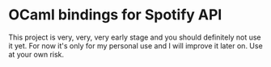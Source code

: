 # OCaml bindings for Spotify API

This project is very, very, very early stage and you should definitely not use it yet.
For now it's only for my personal use and I will improve it later on.
Use at your own risk.

